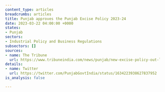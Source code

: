 ```yaml
---
content_type: articles
breadcrumbs: articles
title: Punjab approves the Punjab Excise Policy 2023-24
date: 2023-03-22 04:00:00 +0000
states:
- Punjab
sectors:
- Industrial Policy and Business Regulations
subsectors: []
sources:
- name: The Tribune
  url: https://www.tribuneindia.com/news/punjab/new-excise-policy-out-liquor-dearer-486881
details:
- name: Twitter
  url: https://twitter.com/PunjabGovtIndia/status/1634223938627837952
is_analysis: false

---
```

